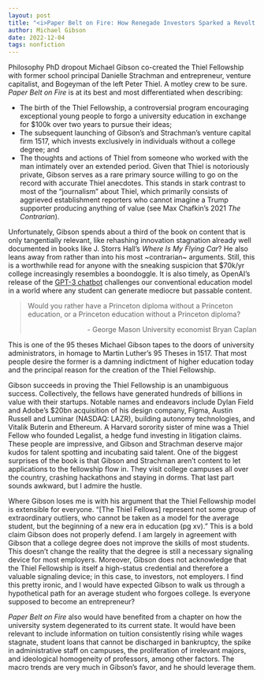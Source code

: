 ```yaml
---
layout: post
title: "<i>Paper Belt on Fire: How Renegade Investors Sparked a Revolt Against the University</i> (2022)"
author: Michael Gibson
date: 2022-12-04
tags: nonfiction
---
```


Philosophy PhD dropout Michael Gibson co-created the Thiel Fellowship with former school principal Danielle Strachman and entrepreneur, venture capitalist, and Bogeyman of the left Peter Thiel. A motley crew to be sure. _Paper Belt on Fire_ is at its best and most differentiated when describing:

- The birth of the Thiel Fellowship, a controversial program encouraging exceptional young people to forgo a university education in exchange for $100k over two years to pursue their ideas;
- The subsequent launching of Gibson’s and Strachman’s venture capital firm 1517, which invests exclusively in individuals without a college degree; and 
- The thoughts and actions of Thiel from someone who worked with the man intimately over an extended period. Given that Thiel is notoriously private, Gibson serves as a rare primary source willing to go on the record with accurate Thiel anecdotes. This stands in stark contrast to most of the “journalism” about Thiel, which primarily consists of aggrieved establishment reporters who cannot imagine a Trump supporter producing anything of value (see Max Chafkin’s 2021 _The Contrarian_).

Unfortunately, Gibson spends about a third of the book on content that is only tangentially relevant, like rehashing innovation stagnation already well documented in books like J. Storrs Hall’s _Where Is My Flying Car_? He also leans away from rather than into his most \~contrarian\~ arguments. Still, this is a worthwhile read for anyone with the sneaking suspicion that $70k/yr college increasingly resembles a boondoggle. It is also timely, as OpenAI’s release of the [GPT-3 chatbot](https://chat.openai.com/auth/login) challenges our conventional education model in a world where any student can generate mediocre but passable content.

<blockquote>
<p>Would you rather have a Princeton diploma without a Princeton education, or a Princeton education without a Princeton diploma?</p>
<p style="text-align: right">- George Mason University economist Bryan Caplan</p>
</blockquote>

This is one of the 95 theses Michael Gibson tapes to the doors of university administrators, in homage to Martin Luther’s 95 Theses in 1517. That most people desire the former is a damning indictment of higher education today and the principal reason for the creation of the Thiel Fellowship.

Gibson succeeds in proving the Thiel Fellowship is an unambiguous success. Collectively, the fellows have generated hundreds of billions in value with their startups. Notable names and endeavors include Dylan Field and Adobe’s $20bn acquisition of his design company, Figma, Austin Russell and Luminar (NASDAQ: LAZR), building autonomy technologies, and Vitalik Buterin and Ethereum. A Harvard sorority sister of mine was a Thiel Fellow who founded Legalist, a hedge fund investing in litigation claims. These people are impressive, and Gibson and Strachman deserve major kudos for talent spotting and incubating said talent. One of the biggest surprises of the book is that Gibson and Strachman aren’t content to let applications to the fellowship flow in. They visit college campuses all over the country, crashing hackathons and staying in dorms. That last part sounds awkward, but I admire the hustle.

Where Gibson loses me is with his argument that the Thiel Fellowship model is extensible for everyone. “[The Thiel Fellows] represent not some group of extraordinary outliers, who cannot be taken as a model for the average student, but the beginning of a new era in education (pg xv).” This is a bold claim Gibson does not properly defend. I am largely in agreement with Gibson that a college degree does not improve the skills of most students. This doesn’t change the reality that the degree is still a necessary signaling device for most employers. Moreover, Gibson does not acknowledge that the Thiel Fellowship is itself a high-status credential and therefore a valuable signaling device; in this case, to investors, not employers. I find this pretty ironic, and I would have expected Gibson to walk us through a hypothetical path for an average student who forgoes college. Is everyone supposed to become an entrepreneur?

_Paper Belt on Fire_ also would have benefited from a chapter on how the university system degenerated to its current state. It would have been relevant to include information on tuition consistently rising while wages stagnate, student loans that cannot be discharged in bankruptcy, the spike in administrative staff on campuses, the proliferation of irrelevant majors, and ideological homogeneity of professors, among other factors. The macro trends are very much in Gibson’s favor, and he should leverage them.
